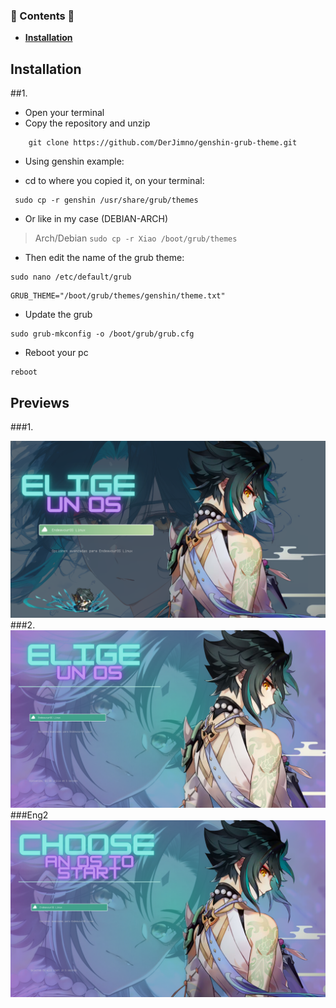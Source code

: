 ### 🍃 Contents 🍃


  - <b>[Installation](#installation)</b>

## Installation
##1.
- Open your terminal
- Copy the repository and unzip

```
    git clone https://github.com/DerJimno/genshin-grub-theme.git
```

- Using genshin example:

- cd to where you copied it, on your terminal:
```
 sudo cp -r genshin /usr/share/grub/themes
```

- Or like in my case (DEBIAN-ARCH)

>Arch/Debian `sudo cp -r Xiao /boot/grub/themes`

- Then edit the name of the grub theme:
```
sudo nano /etc/default/grub
```
```
GRUB_THEME="/boot/grub/themes/genshin/theme.txt"
```
- Update the grub
```
sudo grub-mkconfig -o /boot/grub/grub.cfg
```

- Reboot your pc
```
reboot
```

## Previews

###1.
<div align="center" style="display:inline">
<img alt="Xiao preview" src="git-img/EOS.png" width="1016px" />
</div>
###2.
<div align="center" style="display:inline">
<img alt="Xiao preview" src="git-img/EOS2.png" width="1016px" />
</div>
###Eng2
<div align="center" style="display:inline">
<img alt="Xiao preview" src="git-img/CYOS.png" width="1016px" />
</div>
